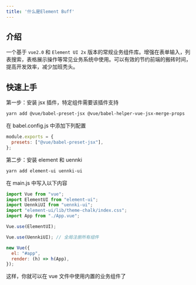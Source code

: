 ```yaml
---
title: '什么是Element Buff'
---
```


## 介绍

一个基于 `vue2.0` 和 `Element UI 2x` 版本的常规业务组件库。增强在表单输入，列表搜索，表格展示操作等常见业务系统中使用。可以有效的节约前端的搬砖时间，提高开发效率，减少加班秃头。

## 快速上手

第一步：安装 jsx 插件，特定组件需要该插件支持

```bash
yarn add @vue/babel-preset-jsx @vue/babel-helper-vue-jsx-merge-props
```

在 babel.config.js 中添加下列配置

```js
module.exports = {
  presets: ["@vue/babel-preset-jsx"],
};
```

第二步：安装 element 和 uennki

```bash
yarn add element-ui uennki-ui
```

在 main.js 中写入以下内容

```js
import Vue from "vue";
import ElementUI from "element-ui";
import UennkiUI from "uennki-ui";
import "element-ui/lib/theme-chalk/index.css";
import App from "./App.vue";

Vue.use(ElementUI);

Vue.use(UennkiUI); // 全局注册所有组件

new Vue({
  el: "#app",
  render: (h) => h(App),
});
```

这样，你就可以在 vue 文件中使用内置的业务组件了
